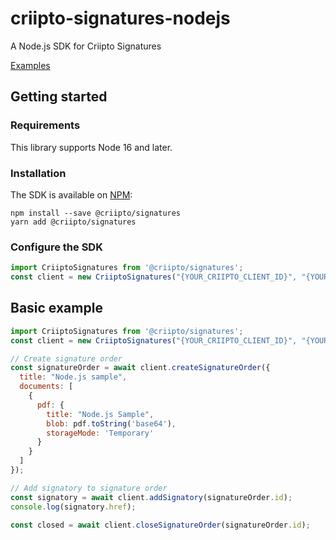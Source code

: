 # criipto-signatures-nodejs

A Node.js SDK for Criipto Signatures

[Examples](https://docs.criipto.com/signatures/graphql/examples/)

## Getting started

### Requirements

This library supports Node 16 and later.

### Installation

The SDK is available on [NPM](https://npmjs.com/package/@criipto/signatures):

```
npm install --save @criipto/signatures
yarn add @criipto/signatures
```

### Configure the SDK

```javascript
import CriiptoSignatures from '@criipto/signatures';
const client = new CriiptoSignatures("{YOUR_CRIIPTO_CLIENT_ID}", "{YOUR_CRIIPTO_CLIENT_SECRET}");
```

## Basic example

```javascript
import CriiptoSignatures from '@criipto/signatures';
const client = new CriiptoSignatures("{YOUR_CRIIPTO_CLIENT_ID}", "{YOUR_CRIIPTO_CLIENT_SECRET}");

// Create signature order
const signatureOrder = await client.createSignatureOrder({
  title: "Node.js sample",
  documents: [
    {
      pdf: {
        title: "Node.js Sample",
        blob: pdf.toString('base64'),
        storageMode: 'Temporary'
      }
    }
  ]
});

// Add signatory to signature order
const signatory = await client.addSignatory(signatureOrder.id);
console.log(signatory.href);

const closed = await client.closeSignatureOrder(signatureOrder.id);
```